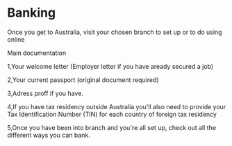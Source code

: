 # Banking

Once you get to Australia, visit your chosen branch to set up or to do using online 

Main documentation 

1,Your welcome letter (Employer letter if you have aready secured a job)

2,Your current passport (original document required)

3,Adress proff if you have. 

4,If you have tax residency outside Australia you'll also need to provide your Tax Identification Number (TIN) for each country of foreign tax residency

5,Once you have been into branch and you're all set up, check out all the different ways you can bank.


